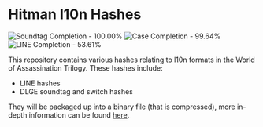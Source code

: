 # Hitman l10n Hashes

<!-- BADGES_START -->
![Soundtag Completion - 100.00%](https://img.shields.io/badge/Soundtag-100.00%25-green.svg)
![Case Completion - 99.64%](https://img.shields.io/badge/Case-99.64%25-green.svg)
![LINE Completion - 53.61%](https://img.shields.io/badge/LINE-53.61%25-red.svg)
<!-- BADGES_END -->

This repository contains various hashes relating to l10n formats in the World of Assassination Trilogy. These hashes include:
- LINE hashes
- DLGE soundtag and switch hashes

They will be packaged up into a binary file (that is compressed), more in-depth information can be found [here](https://tonytools.win/libraries/hmlanguages#hash-list).
